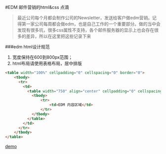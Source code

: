 #EDM 邮件营销的html&css 点滴
>最近公司每个月都会制作公司的Newsletter，发送给客户做edm营销。记得第一家公司每周都会做edm，也是自己工作的一个重要部分。做的当中会发现有很多坑，很多css属性不支持，各个邮件服务器的显示上也会存在很多的差异，所以在这里把这些记录下来

###edm html设计规范
1. 宽度保持在600到800px范围；
3. html布局请使用表格布局，居中排版
```html
<table width="100%" cellpadding="0" cellspacing="0" border="0">
    <tbody>
      <tr>
        <td>
          <table width="750" align="center" cellpadding="0" cellspacing="0" border="0">
            <tbody>
                <tr>
                    <td>EDM 内容区域</td>
                </tr>
            </tbody>
          </table>
        </td>
      </tr>
    </tbody>
</table>
```
[demo](http://jsfiddle.net/vincehu/8mez2ztt/)
